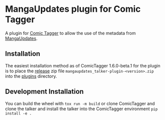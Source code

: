 # MangaUpdates plugin for Comic Tagger

A plugin for [Comic Tagger](https://github.com/comictagger/comictagger/releases) to allow the use of the metadata from [MangaUpdates](https://mangaupdates.com).

## Installation

The easiest installation method as of ComicTagger 1.6.0-beta.1 for the plugin is to place the [release](https://github.com/mizaki/mangaupdates_talker/releases) zip file
`mangaupdates_talker-plugin-<version>.zip` into the [plugins](https://github.com/comictagger/comictagger/wiki/Installing-plugins) directory.

## Development Installation

You can build the wheel with `tox run -m build` or clone ComicTagger and clone the talker and install the talker into the ComicTagger environment `pip install -e .`
